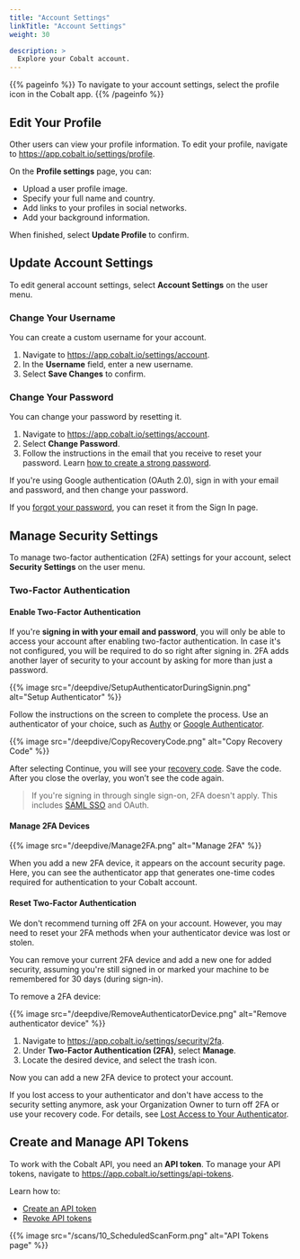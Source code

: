 ```yaml
---
title: "Account Settings"
linkTitle: "Account Settings"
weight: 30

description: >
  Explore your Cobalt account.
---
```


{{% pageinfo %}}
To navigate to your account settings, select the profile icon in the Cobalt app.
{{% /pageinfo %}}

## Edit Your Profile

Other users can view your profile information. To edit your profile, navigate to https://app.cobalt.io/settings/profile.

On the **Profile settings** page, you can:

- Upload a user profile image.
- Specify your full name and country.
- Add links to your profiles in social networks.
- Add your background information.

When finished, select **Update Profile** to confirm.

## Update Account Settings

To edit general account settings, select **Account Settings** on the user menu.

### Change Your Username

You can create a custom username for your account.

1. Navigate to https://app.cobalt.io/settings/account.
1. In the **Username** field, enter a new username.
1. Select **Save Changes** to confirm.

### Change Your Password

You can change your password by resetting it.

1. Navigate to https://app.cobalt.io/settings/account.
1. Select **Change Password**.
1. Follow the instructions in the email that you receive to reset your password. Learn [how to create a strong password](/platform-deep-dive/cobalt-account/password-best-practices/).

If you're using Google authentication (OAuth 2.0), sign in with your email and password, and then change your password.

If you [forgot your password](/platform-deep-dive/cobalt-account/account-recovery/#forgot-your-password), you can reset it from the Sign In page.

## Manage Security Settings

To manage two-factor authentication (2FA) settings for your account, select **Security Settings** on the user menu.

### Two-Factor Authentication

#### Enable Two-Factor Authentication

If you're **signing in with your email and password**, you will only be able to access your account after enabling two-factor authentication. In case it's not configured, you will be required to do so right after signing in. 2FA adds another layer of security to your account by asking for more than just a password.

{{% image src="/deepdive/SetupAuthenticatorDuringSignin.png" alt="Setup Authenticator" %}}

Follow the instructions on the screen to complete the process. Use an authenticator of your choice, such as [Authy](https://authy.com/) or [Google Authenticator](https://support.google.com/accounts/answer/1066447).

{{% image src="/deepdive/CopyRecoveryCode.png" alt="Copy Recovery Code" %}}

After selecting Continue, you will see your [recovery code](/getting-started/glossary/#recovery-code). Save the code. After you close the overlay, you won’t see the code again.

> If you're signing in through single sign-on, 2FA doesn't apply. This includes [SAML SSO](/getting-started/sign-in/#saml-sso) and OAuth.

#### Manage 2FA Devices

{{% image src="/deepdive/Manage2FA.png" alt="Manage 2FA" %}}

When you add a new 2FA device, it appears on the account security page<!--under **Current Devices**-->. Here, you can see the authenticator app that generates one-time codes required for authentication to your Cobalt account.

#### Reset Two-Factor Authentication

We don't recommend turning off 2FA on your account. However, you may need to reset your 2FA methods when your authenticator device was lost or stolen.

You can remove your current 2FA device and add a new one for added security, assuming you're still signed in or marked your machine to be remembered for 30 days (during sign-in).

To remove a 2FA device:

{{% image src="/deepdive/RemoveAuthenticatorDevice.png" alt="Remove authenticator device" %}}

1. Navigate to https://app.cobalt.io/settings/security/2fa.
1. Under **Two-Factor Authentication (2FA)**, select **Manage**.
1. Locate the desired device, and select the trash icon.

Now you can add a new 2FA device to protect your account.

If you lost access to your authenticator and don't have access to the security setting anymore, ask your Organization Owner to turn off 2FA or use your recovery code. For details, see [Lost Access to Your Authenticator](/platform-deep-dive/cobalt-account/account-recovery/#lost-access-to-your-authenticator).

## Create and Manage API Tokens

To work with the Cobalt API, you need an **API token**. To manage your API tokens, navigate to https://app.cobalt.io/settings/api-tokens.

Learn how to:

- [Create an API token](/cobalt-api/create-personal-api-token/)
- [Revoke API tokens](/cobalt-api/revoke-personal-api-tokens/)

{{% image src="/scans/10_ScheduledScanForm.png" alt="API Tokens page" %}}
